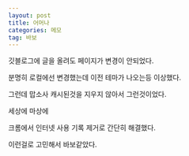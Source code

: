 ```yaml
---
layout: post
title: 어머나
categories: 메모
tag: 바보
---
```


깃블로그에 글을 올려도 페이지가 변경이 안되었다.  
  
분명히 로컬에선 변경했는데 이전 테마가 나오는등 이상했다.  
  
그런데 맙소사 캐시된것을 지우지 않아서 그런것이었다.  
  
세상에 마상에  
  
크롬에서 인터넷 사용 기록 제거로 간단히 해결했다.  
  
이런걸로 고민해서 바보같았다.  

